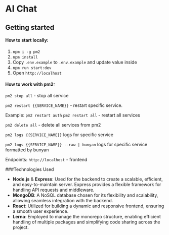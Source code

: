 # AI Chat

## Getting started

#### How to start locally:

1. `npm i -g pm2`
2. `npm install`
3. Copy `.env.example` to `.env.example` and update value inside
4. `npm run start:dev`
5. Open `http://localhost`

#### How to work with pm2:

`pm2 stop all` - stop all service

`pm2 restart {{SERVICE_NAME}}` - restart specific service.

Example: `pm2 restart auth`
`pm2 restart all` - restart all services

`pm2 delete all` - delete all services from pm2

`pm2 logs {{SERVICE_NAME}}` logs for specific service

`pm2 logs {{SERVICE_NAME}} --raw | bunyan` logs for specific service formatted by bunyan

Endpoints:
`http://localhost` - frontend

###Technologies Used

- **Node.js** & **Express**: Used for the backend to create a scalable, efficient, and easy-to-maintain server. Express provides a flexible framework for handling API requests and middleware.
- **MongoDB**: A NoSQL database chosen for its flexibility and scalability, allowing seamless integration with the backend.
- **React**: Utilized for building a dynamic and responsive frontend, ensuring a smooth user experience.
- **Lerna**: Employed to manage the monorepo structure, enabling efficient handling of multiple packages and simplifying code sharing across the project.
